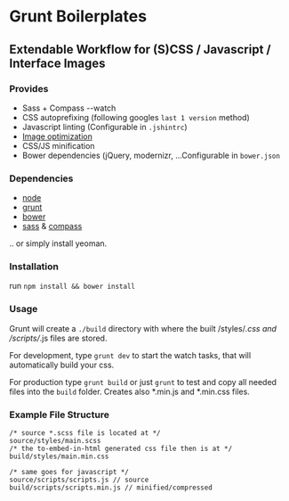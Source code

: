 Grunt Boilerplates
==================

## Extendable Workflow for (S)CSS / Javascript / Interface Images

### Provides

* Sass + Compass --watch
* CSS autoprefixing (following googles `last 1 version` method)
* Javascript linting (Configurable in `.jshintrc`)
* [Image optimization](https://github.com/gruntjs/grunt-contrib-imagemin)
* CSS/JS minification
* Bower dependencies (jQuery, modernizr, ...Configurable in `bower.json`


### Dependencies

* [node](http://nodejs.org)
* [grunt](http://gruntjs.com/)
* [bower](http://bower.io/)
* [sass](http://sass-lang.com/) & [compass](http://compass-style.org/)

.. or simply install yeoman.

### Installation

run `npm install && bower install`

### Usage


Grunt will create a `./build` directory with where the built /styles/*.css and /scripts/*.js files are stored.


For development, type `grunt dev` to start the watch tasks, that will automatically build your css.

For production type `grunt build` or just `grunt` to test and copy all needed files into the `build` folder. Creates also *.min.js and *.min.css files.

### Example File Structure

    /* source *.scss file is located at */
    source/styles/main.scss
    /* the to-embed-in-html generated css file then is at */
    build/styles/main.min.css

    /* same goes for javascript */
    source/scripts/scripts.js // source
    build/scripts/scripts.min.js // minified/compressed
